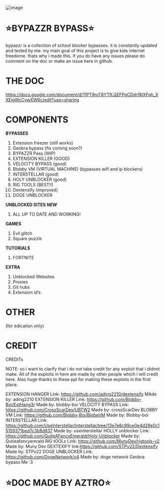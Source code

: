 ![image](https://github.com/user-attachments/assets/b33cbf9f-4d6a-423a-9841-d0735a4579c1)


# ⭐BYPAZZR BYPASS⭐
 bypazzr is a collection of school blocker bypasses. it is constantly updated and tested by me. my main goal of this project is to give kids internet freedome. thats why i made this. if you do have any issues please do comment on the doc or make an issue here in github. 

# THE DOC
https://docs.google.com/document/d/11PT9roT8YTfLQEFPgCDdrf8IXFqh_XXEjgWcCywXW6c/edit?usp=sharing

# COMPONENTS


**BYPASSES**
1. Extension freezer (still works)
2. Geobra bypass (fix coming soon?)
3. BYPAZZR Pass (WIP)
4. EXTENSION KILLER (GOOD)
5. VELOCITY BYPASS (good) 
6. Blobby VM (VIRTUAL MACHINE) 
(bypasses wifi and ip blockers)
7. INTERSTELLAR (good) 
8. HOLY UNBLOCKER (good) 
9. RIG TOOLS  (BEST!!) 
10. Dextensify (improved)
11. DOGE UNBLOCKER

**UNBLOCKED SITES *NEW***
1. ALL UP TO DATE AND WORKING!


**GAMES**
1. Evil glitch
2. Square puzzle

**TUTORIALS**
1. FORTNITE

**EXTRA**
1. Unblocked Websites
2. Proxies
3. Git hubs
4. Extension id’s




# OTHER
(for edication only)

#  CREDIT
CREDITs

NOTE: so i want to clarify that i do not take credit for any exploit that i didnnt  make. All of the exploits in here are made by other people which i will credit here. Also huge thanks to these ppl for making these exploits in the first place.

EXTENSION HANGER
Link: https://github.com/ading2210/dextensify 
MAde by: ading2210
EXTENSION KILLER
Link: https://github.com/Blobby-Boi/ExtHang3r 
Made by: blobby-boi
VELOCITY BYPASS
Link: https://github.com/CrossScarDev/UBTW2 
Made by: crossScarDev
BLOBBY VM
Link: https://github.com/Blobby-Boi/BlobeVM
Made  by: Blobby-boi
INTERSTELLAR
Link: https://github.com/UseInterstellar/Interstellar/tree/13e7e8c99ce0e4d26e0c15159371bed7c3b8d837 
Made by: useinterstellar
HOLLY  unblocker
Link: https://github.com/QuiteAFancyEmerald/Holy-Unblocker 
Made by: Qutieafancyemrald
RIG tOOLs
Link: https://github.com/MunyDev/rigtools-v2 
Made by: Muny Dev
DEXTEXIFY
link:https://github.com/STPv22/Dextensify 
Made by: STPv22
DOGE UNBLOCKER
Link: https://github.com/DogeNetwork/v4 
Made by: doge network
Geobra bypass
 Me :3





 # ⭐DOC MADE BY AZTRO⭐

 
